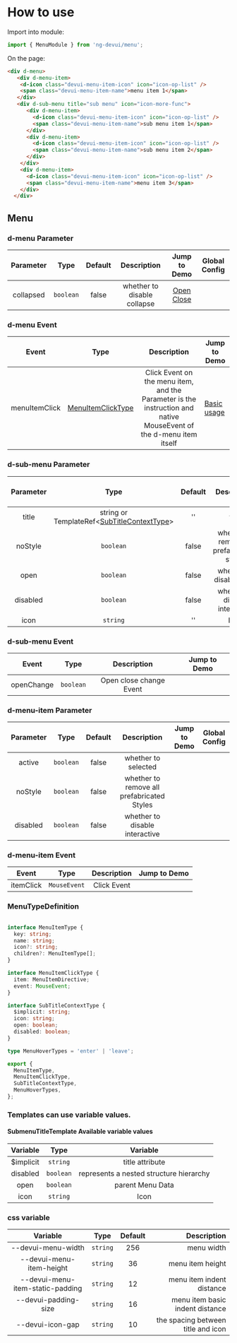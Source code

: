 # How to use

Import into module:

```typescript
import { MenuModule } from 'ng-devui/menu';
```

On the page:

```html
<div d-menu>
   <div d-menu-item>
    <d-icon class="devui-menu-item-icon" icon="icon-op-list" />
    <span class="devui-menu-item-name">menu item 1</span>
   </div>
   <div d-sub-menu title="sub menu" icon="icon-more-func">
      <div d-menu-item>
        <d-icon class="devui-menu-item-icon" icon="icon-op-list" />
        <span class="devui-menu-item-name">sub menu item 1</span>
      </div>
      <div d-menu-item>
        <d-icon class="devui-menu-item-icon" icon="icon-op-list" />
        <span class="devui-menu-item-name">sub menu item 2</span>
      </div>
    </div>
    <div d-menu-item>
      <d-icon class="devui-menu-item-icon" icon="icon-op-list" />
      <span class="devui-menu-item-name">menu item 3</span>
    </div>
  </div>
```

## Menu

### d-menu Parameter

|        Parameter        |                         Type                          |    Default    |                                                                                                                  Description                                                                                                                  | Jump to Demo                                                      |Global Config| 
| :----------------: | :----------------: | :---------------------------------------------------: | :--------: | :------------------------------------------------------------------------------------------------------------------------------------------------------------------------------------------------------------------------------------: | -------------------------------------------------------------- |
|      collapsed      |                       `boolean`                        |  false   |                                                                                    whether to disable collapse                                                                                    | [Open Close](demo#open-close)                                 |

### d-menu Event

|       Event       |                                   Type                                    |                                                                            Description                                                                            | Jump to Demo                    |
| :--------------: | :-----------------------------------------------------------------------: | :--------------------------------------------------------------------------------------------------------------------------------------------------------: | ---------------------------- |
|    menuItemClick    | [MenuItemClickType](#menutypeDefinition) | Click Event on the menu item, and the Parameter is the instruction and native MouseEvent of the d-menu item itself | [Basic usage](demo#basic-usage) |                                                                        | [Basic usage](demo#basic-usage) |


### d-sub-menu Parameter

|        Parameter        |                         Type                          |    Default    |                                                                                                                  Description                                                                                                                  | Jump to Demo                                                      |Global Config| 
| :----------------: | :----------------: | :---------------------------------------------------: | :--------: | :------------------------------------------------------------------------------------------------------------------------------------------------------------------------------------------------------------------------------------: | -------------------------------------------------------------- |
|      title      |                       string or TemplateRef<[SubTitleContextType](#menutypeDefinition)>                       |  ''   |  title                                                                                   |                           |
|      noStyle      |                       `boolean`                        |  false   |  whether to remove all prefabricated styles                                                                                   |                                |
|      open      |                       `boolean`                        |  false   |  whether to disable open                                                                                  |                             |
|      disabled      |                       `boolean`                        |  false   |  whether to disable interactive                                                                              |                                |
|      icon      |                       `string`                        |  ''   |  Icon                                                                         |                               |

### d-sub-menu Event

|       Event       |                                   Type                                    |                                                                            Description                                                                            | Jump to Demo                    |
| :--------------: | :-----------------------------------------------------------------------: | :--------------------------------------------------------------------------------------------------------------------------------------------------------: | ---------------------------- |
|    openChange    | `boolean` | Open close change Event |                                                                                                        |  |

### d-menu-item Parameter

|        Parameter        |                         Type                          |    Default    |                                                                                                                  Description                                                                                                                  | Jump to Demo                                                      |Global Config| 
| :----------------: | :----------------: | :---------------------------------------------------: | :--------: | :------------------------------------------------------------------------------------------------------------------------------------------------------------------------------------------------------------------------------------: | -------------------------------------------------------------- |
|      active      |                       `boolean`                       |  false   |  whether to selected                                                                                   |                           |
|      noStyle      |                       `boolean`                        |  false   |  whether to remove all prefabricated Styles                                                                                         |                                |
|      disabled      |                       `boolean`                        |  false   |  whether to disable interactive                                                                                          |                                |

### d-menu-item Event

|       Event       |                                   Type                                    |                                                                            Description                                                                            | Jump to Demo                    |
| :--------------: | :-----------------------------------------------------------------------: | :--------------------------------------------------------------------------------------------------------------------------------------------------------: | ---------------------------- |
|    itemClick    | `MouseEvent` | Click Event |                                                                                                        |  |



### MenuTypeDefinition

```typescript

interface MenuItemType {
  key: string;
  name: string;
  icon?: string;
  children?: MenuItemType[];
}

interface MenuItemClickType {
  item: MenuItemDirective;
  event: MouseEvent;
}

interface SubTitleContextType {
  $implicit: string;
  icon: string;
  open: boolean;
  disabled: boolean;
}

type MenuHoverTypes = 'enter' | 'leave';

export {
  MenuItemType,
  MenuItemClickType,
  SubTitleContextType,
  MenuHoverTypes,
};

```

### Templates can use variable values.

#### SubmenuTitleTemplate Available variable values

|        Variable        |    Type    |                   Variable                  |
| :----------------: | :--------: | :-----------------------------------------------: |
|       $implicit        |   `string`    |                title attribute                 |
|       disabled       |  `boolean`  |                 represents a nested structure hierarchy                  |
|       open       |   `boolean`    |                 parent Menu Data                  |
|   icon   |  `string`  |        Icon   |


### css variable

|        Variable        |    Type    |        Default    |          Description                    |
| :----------------: | :--------: | :---------------: |---------------------------------: |
|       --devui-menu-width        |   `string`    |      256  |          menu width                 |
|       --devui-menu-item-height       |  `string`  |       36  |          menu item height                  |
|       --devui-menu-item-static-padding       |   `string`    |   12  |     menu item indent distance                |
|   --devui-padding-size   |  `string`  |    16  |     menu item basic indent distance    |
|   --devui-icon-gap  |  `string`  |     10  |   the spacing between title and icon   |
